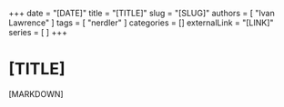 +++
date = "[DATE]"
title = "[TITLE]"
slug = "[SLUG]"
authors = [ "Ivan Lawrence" ]
tags = [ "nerdler" ]
categories = []
externalLink = "[LINK]"
series = [ ]
+++

# [TITLE]

[MARKDOWN]